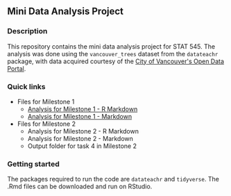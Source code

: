 ## Mini Data Analysis Project

### Description

This repository contains the mini data analysis project for STAT 545. The analysis was done using the `vancouver_trees` dataset from the `datateachr` package, with data acquired courtesy of the [City of Vancouver's Open Data Portal](#0).

### Quick links

-   Files for Milestone 1
    -   [Analysis for Milestone 1 - R Markdown](https://github.com/stat545ubc-2023/mda-eullyao/blob/main/MIlestone%201/mini-project-1.Rmd)
    -   [Analysis for Milestone 1 - Markdown](https://github.com/stat545ubc-2023/mda-eullyao/blob/main/MIlestone%201/mini-project-1.md)
-   Files for Milestone 2
    -   Analysis for Milestone 2 - R Markdown
    -   Analysis for Milestone 2 - Markdown
    -   Output folder for task 4 in Milestone 2

### Getting started

The packages required to run the code are `datateachr` and `tidyverse`. The .Rmd files can be downloaded and run on RStudio.
